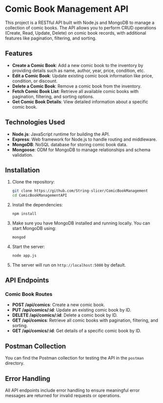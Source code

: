 # Comic Book Management API

This project is a RESTful API built with Node.js and MongoDB to manage a collection of comic books. The API allows you to perform CRUD operations (Create, Read, Update, Delete) on comic book records, with additional features like pagination, filtering, and sorting.

## Features

- **Create a Comic Book**: Add a new comic book to the inventory by providing details such as name, author, year, price, condition, etc.
- **Edit a Comic Book**: Update existing comic book information like price, condition, or discount.
- **Delete a Comic Book**: Remove a comic book from the inventory.
- **Fetch Comic Book List**: Retrieve all available comic books with pagination, filtering, and sorting options.
- **Get Comic Book Details**: View detailed information about a specific comic book.

## Technologies Used

- **Node.js**: JavaScript runtime for building the API.
- **Express**: Web framework for Node.js to handle routing and middleware.
- **MongoDB**: NoSQL database for storing comic book data.
- **Mongoose**: ODM for MongoDB to manage relationships and schema validation.

## Installation

1. Clone the repository:
   ```bash
   git clone https://github.com/String-slicer/ComicBookManagement
   cd ComicBookManagementAPI
   ```

2. Install the dependencies:
   ```bash
   npm install
   ```

3. Make sure you have MongoDB installed and running locally. You can start MongoDB using:
   ```bash
   mongod
   ```

4. Start the server:
   ```bash
   node app.js
   ```

5. The server will run on `http://localhost:5000` by default.

## API Endpoints

### Comic Book Routes

- **POST /api/comics**: Create a new comic book.
- **PUT /api/comics/:id**: Update an existing comic book by ID.
- **DELETE /api/comics/:id**: Delete a comic book by ID.
- **GET /api/comics**: Retrieve all comic books with pagination, filtering, and sorting.
- **GET /api/comics/:id**: Get details of a specific comic book by ID.

## Postman Collection

You can find the Postman collection for testing the API in the `postman` directory.

## Error Handling

All API endpoints include error handling to ensure meaningful error messages are returned for invalid requests or operations.

